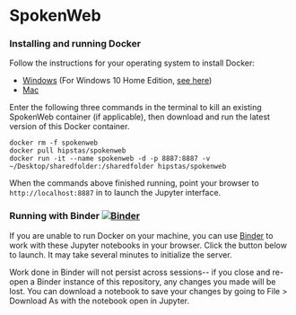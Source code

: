 # SpokenWeb 

### Installing and running Docker
Follow the instructions for your operating system to install Docker:
* [Windows](https://docs.docker.com/docker-for-windows/) (For Windows 10 Home Edition, [see here](https://pcda17.github.io/tutorials/Docker_install_Windows))
* [Mac](https://docs.docker.com/docker-for-mac/)


Enter the following three commands in the terminal to kill an existing SpokenWeb container (if applicable), then download and run the latest version of this Docker container.

```
docker rm -f spokenweb
docker pull hipstas/spokenweb
docker run -it --name spokenweb -d -p 8887:8887 -v ~/Desktop/sharedfolder:/sharedfolder hipstas/spokenweb
```

When the commands above finished running, point your browser to `http://localhost:8887` in to launch the Jupyter interface.

### Running with Binder [![Binder](https://mybinder.org/badge_logo.svg)](https://mybinder.org/v2/gh/hipstas/spokenweb/master)

If you are unable to run Docker on your machine, you can use [Binder](https://mybinder.readthedocs.io/en/latest/) to work with these Jupyter notebooks in your browser. Click the button below to launch. It may take several minutes to initialize the server.

Work done in Binder will not persist across sessions-- if you close and re-open a Binder instance of this repository, any changes you made will be lost. You can download a notebook to save your changes by going to File > Download As with the notebook open in Jupyter.


